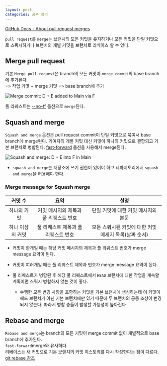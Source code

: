 ```yaml
---
layout: post
categories: 공부 정리
---
```

[GitHub Docs - About pull request merges](https://docs.github.com/en/pull-requests/collaborating-with-pull-requests/incorporating-changes-from-a-pull-request/about-pull-request-merges)

`pull request`를 `merge`는 브랜치의 모든 커밋을 유지하거나 모든 커밋을 단일 커밋으로 스쿼시하거나 브랜치의 개별 커밋을 브랜치로 리베이스 할 수 있다. 

## Merge pull request 
기본 `Merge pull request`은 branch의 모든 커밋이 `merge commit`의 base branch에 추가된다.    
=> 작업 커밋 + merge 커밋 => base branch에 추가 

![Merge commit: D + E added to Main via F](https://docs.github.com/assets/cb-5407/images/help/pull_requests/standard-merge-commit-diagram.png)

풀 리퀘스트는 [--no-ff](https://git-scm.com/docs/git-merge#_fast_forward_merge) 옵션으로 `merge`된다. 

## Squash and merge

`Squash and merge` 옵션은 pull request commit이 단일 커밋으로 묶여서 base branch에 merge된다. 기여자의 개별 커밋 대신 커밋이 하나의 커밋으로 결합되고 기본 브랜치로 병합된다. [fast-forward](https://git-scm.com/docs/git-merge#_fast_forward_merge) 옵션을 사용해서 merge된다.

![Squash and merge: D + E into F in Main](https://docs.github.com/assets/cb-5742/images/help/pull_requests/commit-squashing-diagram.png)

* `squash and merge`는 저장소에 쓰기 권한이 있어야 하고 레파지토리에서 `squash and merge`을 허용해야 한다.

### Merge message for Squash merge 

|커밋 수| 요약 | 설명 |
| :---: | :---: | :---: |
|하나의 커밋|커밋 메시지의 제목과 풀 리퀘스트 번호| 단일 커밋에 대한 커밋 메시지의 본문|
| 하나 이상의 커밋 | 풀 리퀘스트 제목과 풀 리퀘스트 번호 | 모든 스쿼시된 커밋에 대한 커밋 메세지 목록(날짜 순서)|  

* 커밋이 한개일 때는 해당 커밋 메시지의 제목과 풀 리퀘스트 번호가 merge message 요약이 된다. 
* 커밋이 여러개일 때는 풀 리퀘스트 제목과 번호가 merge message 요약이 된다. 

* 풀 리퀘스트가 병합된 후 해당 풀 리퀘스트에서 `HEAD` 브랜치에 대한  작업을 계속할 계획이면 스쿼시 병합하지 않는 것이 좋다. 
  * 수행한 모든 변경 사항을 포함하는 커밋을 기본 브랜치에 생성하는데 이 커밋이 헤드 브랜치가 아닌 기본 브랜치에만 있기 때문에 두 브랜치의 공통 조상이 변경되지 않는다. 따라서 병합 충돌이 발생할 가능성이 높아진다

## Rebase and merge
`Rebase and merge`는 branch의 모든 커밋이 merge commit 없이 개별적으로 base branch에 추가된다.    
`fast-forward`merge와 유사하다.    
리베이스는 새 커밋으로 기본 브랜치의 커밋 히스토리를 다시 작성한다는 점이 다르다. 
[git rebase 참조](https://git-scm.com/book/en/v2/Git-Branching-Rebasing)

